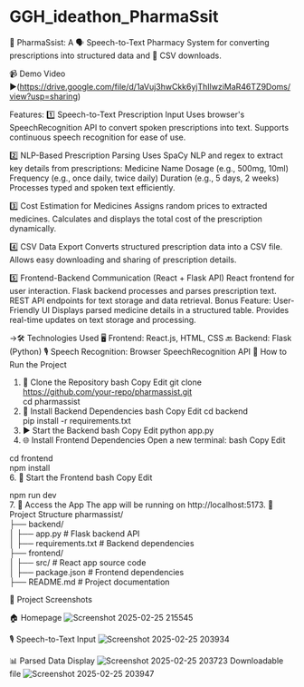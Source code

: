 # GGH_ideathon_PharmaSsit
💊 PharmaSsist:
A 🗣️ Speech-to-Text Pharmacy System for converting prescriptions into structured data and 📄 CSV downloads.

📹 Demo Video
▶️(https://drive.google.com/file/d/1aVuj3hwCkk6yjThIlwziMaR46TZ9Doms/view?usp=sharing)


Features:
1️⃣ Speech-to-Text Prescription Input
Uses browser's SpeechRecognition API to convert spoken prescriptions into text.
Supports continuous speech recognition for ease of use.

2️⃣ NLP-Based Prescription Parsing
Uses SpaCy NLP and regex to extract key details from prescriptions:
Medicine Name
Dosage (e.g., 500mg, 10ml)
Frequency (e.g., once daily, twice daily)
Duration (e.g., 5 days, 2 weeks)
Processes typed and spoken text efficiently.

3️⃣ Cost Estimation for Medicines
Assigns random prices to extracted medicines.
Calculates and displays the total cost of the prescription dynamically.

4️⃣ CSV Data Export
Converts structured prescription data into a CSV file.
Allows easy downloading and sharing of prescription details.

5️⃣ Frontend-Backend Communication (React + Flask API)
React frontend for user interaction.
Flask backend processes and parses prescription text.
REST API endpoints for text storage and data retrieval.
Bonus Feature: User-Friendly UI
Displays parsed medicine details in a structured table.
Provides real-time updates on text storage and processing.


->🛠️ Technologies Used
🖥️ Frontend: React.js, HTML, CSS
🔙 Backend: Flask (Python)
🎙️ Speech Recognition: Browser SpeechRecognition API
📖 How to Run the Project
1. 🚀 Clone the Repository
bash
Copy
Edit
git clone https://github.com/your-repo/pharmassist.git  
cd pharmassist  
2. 🐍 Install Backend Dependencies
bash
Copy
Edit
cd backend  
pip install -r requirements.txt  
3. ▶️ Start the Backend
bash
Copy
Edit
python app.py  
4. 🌐 Install Frontend Dependencies
      Open a new terminal:
      bash
      Copy
      Edit

cd frontend  
npm install  
6. 🌟 Start the Frontend
bash
Copy
Edit

npm run dev  
7. 🔗 Access the App
The app will be running on http://localhost:5173.
📂 Project Structure
pharmassist/  
├── backend/  
│   ├── app.py            # Flask backend API  
│   ├── requirements.txt  # Backend dependencies  
├── frontend/  
│   ├── src/              # React app source code  
│   ├── package.json      # Frontend dependencies  
├── README.md             # Project documentation  



📸 Project Screenshots

🏠 Homepage
![Screenshot 2025-02-25 215545](https://github.com/user-attachments/assets/e430dea7-dee8-4090-a9bf-c26ca5d4b892)

🎙️ Speech-to-Text Input
![Screenshot 2025-02-25 203934](https://github.com/user-attachments/assets/b6dedeef-6dfc-4030-bd1a-e56c5f8395c1)

📊 Parsed Data Display
![Screenshot 2025-02-25 203723](https://github.com/user-attachments/assets/70ef19a9-b0a7-41a4-ab38-7b2002878d13)
Downloadable file
![Screenshot 2025-02-25 203947](https://github.com/user-attachments/assets/ad1a7aa6-0917-4f2c-b382-8fadb0abcfb1)

